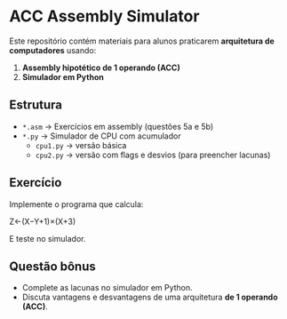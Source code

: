 # ACC Assembly Simulator

Este repositório contém materiais para alunos praticarem **arquitetura de computadores** usando:
1. **Assembly hipotético de 1 operando (ACC)**
2. **Simulador em Python**

## Estrutura
- `*.asm` → Exercícios em assembly (questões 5a e 5b)
- `*.py` → Simulador de CPU com acumulador
  - `cpu1.py` → versão básica  
  - `cpu2.py` → versão com flags e desvios (para preencher lacunas)

## Exercício
Implemente o programa que calcula:

 
Z←(X−Y+1)×(X+3) 
 
 

E teste no simulador.

## Questão bônus
- Complete as lacunas no simulador em Python.
- Discuta vantagens e desvantagens de uma arquitetura **de 1 operando (ACC)**.

